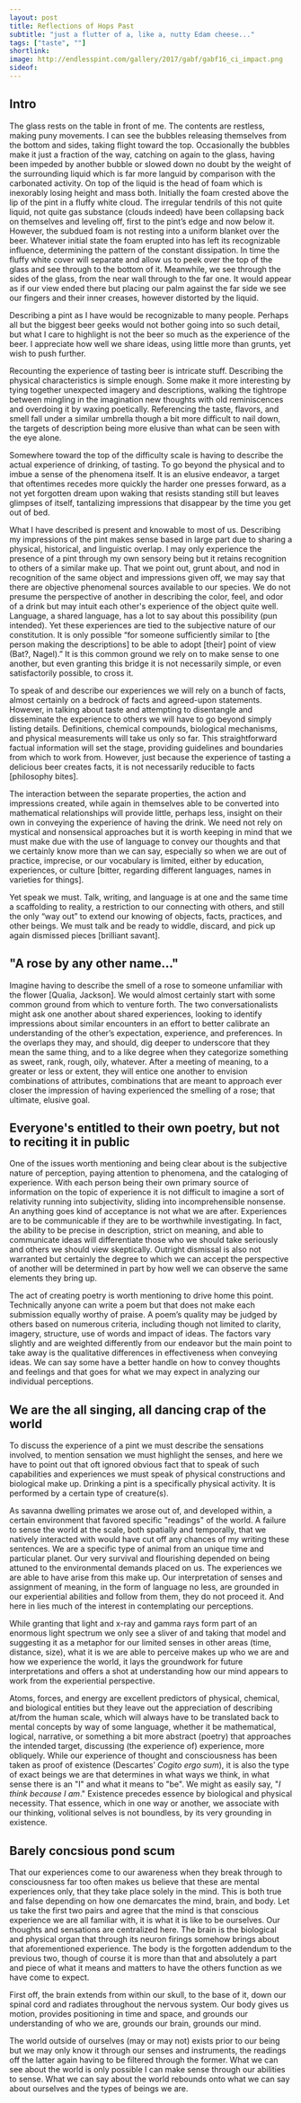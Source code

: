 ```yaml
---
layout: post
title: Reflections of Hops Past
subtitle: "just a flutter of a, like a, nutty Edam cheese..."
tags: ["taste", ""]
shortlink: 
image: http://endlesspint.com/gallery/2017/gabf/gabf16_ci_impact.png
sideof: 
---
```



## Intro

The glass rests on the table in front of me. The contents are restless, making puny movements. I can see the bubbles releasing themselves from the bottom and sides, taking flight toward the top. Occasionally the bubbles make it just a fraction of the way, catching on again to the glass, having been impeded by another bubble or slowed down no doubt by the weight of the surrounding liquid which is far more languid by comparison with the carbonated activity. On top of the liquid is the head of foam which is inexorably losing height and mass both. Initially the foam crested above the lip of the pint in a fluffy white cloud. The irregular tendrils of this not quite liquid, not quite gas substance (clouds indeed) have been collapsing back on themselves and leveling off, first to the pint’s edge and now below it. However, the subdued foam is not resting into a uniform blanket over the beer. Whatever initial state the foam erupted into has left its recognizable influence, determining the pattern of the constant dissipation. In time the fluffy white cover will separate and allow us to peek over the top of the glass and see through to the bottom of it. Meanwhile, we see through the sides of the glass, from the near wall through to the far one. It would appear as if our view ended there but placing our palm against the far side we see our fingers and their inner creases, however distorted by the liquid. 

Describing a pint as I have would be recognizable to many people. Perhaps all but the biggest beer geeks would not bother going into so such detail, but what I care to highlight is not the beer so much as the experience of the beer. I appreciate how well we share ideas, using little more than grunts, yet wish to push further.

Recounting the experience of tasting beer is intricate stuff. Describing the physical characteristics is simple enough. Some make it more interesting by tying together unexpected imagery and descriptions, walking the tightrope between mingling in the imagination new thoughts with old reminiscences and overdoing it by waxing poetically. Referencing the taste, flavors, and smell fall under a similar umbrella though a bit more difficult to nail down, the targets of description being more elusive than what can be seen with the eye alone. 

Somewhere toward the top of the difficulty scale is having to describe the actual experience of drinking, of tasting. To go beyond the physical and to imbue a sense of the phenomena itself. It is an elusive endeavor, a target that oftentimes recedes more quickly the harder one presses forward, as a not yet forgotten dream upon waking that resists standing still but leaves glimpses of itself, tantalizing impressions that disappear by the time you get out of bed.




What I have described is present and knowable to most of us. Describing my impressions of the pint makes sense based in large part due to sharing a physical, historical, and linguistic overlap. I may only experience the presence of a pint through my own sensory being but it retains recognition to others of a similar make up. That we point out, grunt about, and nod in recognition of the same object and impressions given off, we may say that there are objective phenomenal sources available to our species. We do not presume the perspective of another in describing the color, feel, and odor of a drink but may intuit each other's experience of the object quite well. Language, a shared language, has a lot to say about this possibility (pun intended). Yet these experiences are tied to the subjective nature of our constitution. It is only possible “for someone sufficiently similar to [the person making the descriptions] to be able to adopt [their] point of view (Bat?, Nagel).” It is this common ground we rely on to make sense to one another, but even granting this bridge it is not necessarily simple, or even satisfactorily possible, to cross it. 

To speak of and describe our experiences we will rely on a bunch of facts, almost certainly on a bedrock of facts and agreed-upon statements. However, in talking about taste and attempting to disentangle and disseminate the experience to others we will have to go beyond simply listing details. Definitions, chemical compounds, biological mechanisms, and physical measurements will take us only so far. This straightforward factual information will set the stage, providing guidelines and boundaries from which to work from. However, just because the experience of tasting a delicious beer creates facts, it is not necessarily reducible to facts [philosophy bites]. 

The interaction between the separate properties, the action and impressions created, while again in themselves able to be converted into mathematical relationships will provide little, perhaps less, insight on their own in conveying the experience of having the drink. We need not rely on mystical and nonsensical approaches but it is worth keeping in mind that we must make due with the use of language to convey our thoughts and that we certainly know more than we can say, especially so when we are out of practice, imprecise, or our vocabulary is limited, either by education, experiences, or culture [bitter, regarding different languages, names in varieties for things]. 

Yet speak we must. Talk, writing, and language is at one and the same time a scaffolding to reality, a restriction to our connecting with others, and still the only “way out” to extend our knowing of objects, facts, practices, and other beings. We must talk and be ready to widdle, discard, and pick up again dismissed pieces [brilliant savant]. 

## "A rose by any other name..."

Imagine having to describe the smell of a rose to someone unfamiliar with the flower [Qualia, Jackson]. We would almost certainly start with some common ground from which to venture forth. The two conversationalists might ask one another about shared experiences, looking to identify impressions about similar encounters in an effort to better calibrate an understanding of the other’s expectation, experience, and preferences. In the overlaps they may, and should, dig deeper to underscore that they mean the same thing, and to a like degree when they categorize something as sweet, rank, rough, oily, whatever. After a meeting of meaning, to a greater or less or extent, they will entice one another to envision combinations of attributes, combinations that are meant to approach ever closer the impression of having experienced the smelling of a rose; that ultimate, elusive goal. 

## Everyone's entitled to their own poetry, but not to reciting it in public

One of the issues worth mentioning and being clear about is the subjective nature of perception, paying attention to phenomena, and the cataloging of experience. With each person being their own primary source of information on the topic of experience it is not difficult to imagine a sort of relativity running into subjectivity, sliding into incomprehensible nonsense. An anything goes kind of acceptance is not what we are after. Experiences are to be communicable if they are to be worthwhile investigating. In fact, the ability to be precise in description, strict on meaning, and able to communicate ideas will differentiate those who we should take seriously and others we should view skeptically. Outright dismissal is also not warranted but certainly the degree to which we can accept the perspective of another will be determined in part by how well we can observe the same elements they bring up. 

The act of creating poetry is worth mentioning to drive home this point. Technically anyone can write a poem but that does not make each submission equally worthy of praise. A poem’s  quality may be judged by others based on numerous criteria, including though not limited to clarity, imagery, structure, use of words and impact of ideas. The factors vary slightly and are weighted differently from our endeavor but the main point to take away is the qualitative differences in effectiveness when conveying ideas. We can say some have a better handle on how to convey thoughts and feelings and that goes for what we may expect in analyzing our individual perceptions.

## We are the all singing, all dancing crap of the world

To discuss the experience of a pint we must describe the sensations involved, to mention sensation we must highlight the senses, and here we have to point out that oft ignored obvious fact that to speak of such capabilities and experiences we must speak of physical constructions and biological make up. Drinking a pint is a specifically physical activity. It is performed by a certain type of creature(s).

As savanna dwelling primates we arose out of, and developed within, a certain environment that favored specific "readings" of the world. A failure to sense the world at the scale, both spatially and temporally, that we natively interacted with would have cut off any chances of my writing these sentences. We are a specific type of animal from an unique time and particular planet. Our very survival and flourishing depended on being attuned to the environmental demands placed on us. The experiences we are able to have arise from this make up. Our interpretation of senses and assignment of meaning, in the form of language no less, are grounded in our experiential abilities and follow from them, they do not proceed it. And here in lies much of the interest in contemplating our perceptions. 

While granting that light and x-ray and gamma rays form part of an enormous light spectrum we only see a sliver of and taking that model and suggesting it as a metaphor for our limited senses in other areas (time, distance, size), what it is we are able to perceive makes up who we are and how we experience the world, it lays the groundwork for future interpretations and offers a shot at understanding how our mind appears to work from the experiential perspective. 

Atoms, forces, and energy are excellent predictors of physical, chemical, and biological entities but they leave out the appreciation of describing at/from the human scale, which will always have to be translated back to mental concepts by way of some language, whether it be mathematical, logical, narrative, or something a bit more abstract (poetry) that approaches the intended target, discussing (the experience of) experience, more obliquely. While our experience of thought and consciousness has been taken as proof of existence (Descartes’ _Cogito ergo sum_), it is also the type of exact beings we are that determines in what ways we think, in what sense there is an "I" and what it means to "be". We might as easily say, "_I think because I am_." Existence precedes essence by biological and physical necessity. That essence, which in one way or another, we associate with our thinking, volitional selves is not boundless, by its very grounding in existence.

## Barely concsious pond scum

That our experiences come to our awareness when they break through to consciousness far too often makes us believe that these are mental experiences only, that they take place solely in the mind. This is both true and false depending on how one demarcates the mind, brain, and body. Let us take the first two pairs and agree that the mind is that conscious experience we are all familiar with, it is what it is like to be ourselves. Our thoughts and sensations are centralized here. The brain is the biological and physical organ that through its neuron firings somehow brings about that aforementioned experience. The body is the forgotten addendum to the previous two, though of course it is more than that and absolutely a part and piece of what it means and matters to have the others function as we have come to expect. 

First off, the brain extends from within our skull, to the base of it, down our spinal cord and radiates throughout the nervous system. Our body gives us motion, provides positioning in time and space, and grounds our understanding of who we are, grounds our brain, grounds our mind.

The world outside of ourselves (may or may not) exists prior to our being but we may only know it through our senses and instruments, the readings off the latter again having to be filtered through the former. What we can see about the world is only possible I can make sense through our abilities to sense. What we can say about the world rebounds onto what we can say about ourselves and the types of beings we are.
